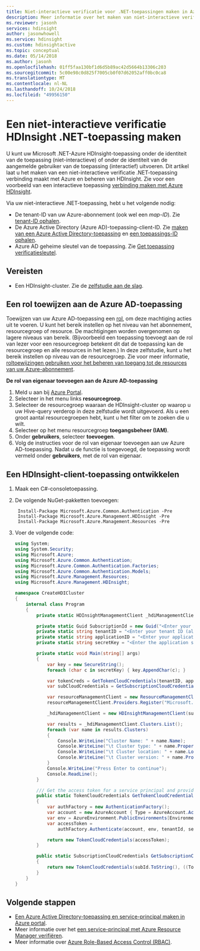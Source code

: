 ```yaml
---
title: Niet-interactieve verificatie voor .NET-toepassingen maken in Azure HDInsight
description: Meer informatie over het maken van niet-interactieve verificatie Microsoft .NET-toepassingen in Azure HDInsight.
ms.reviewer: jasonh
services: hdinsight
author: jasonwhowell
ms.service: hdinsight
ms.custom: hdinsightactive
ms.topic: conceptual
ms.date: 05/14/2018
ms.author: jasonh
ms.openlocfilehash: 01ff5faa130bf1d6d5b89ac42d5664b13306c203
ms.sourcegitcommit: 5c00e98c0d825f7005cb0f07d62052aff0bc0ca8
ms.translationtype: MT
ms.contentlocale: nl-NL
ms.lasthandoff: 10/24/2018
ms.locfileid: "49956150"
---
```

# <a name="create-a-non-interactive-authentication-net-hdinsight-application"></a>Een niet-interactieve verificatie HDInsight .NET-toepassing maken
U kunt uw Microsoft .NET-Azure HDInsight-toepassing onder de identiteit van de toepassing (niet-interactieve) of onder de identiteit van de aangemelde gebruiker van de toepassing (interactief) uitvoeren. Dit artikel laat u het maken van een niet-interactieve verificatie .NET-toepassing verbinding maakt met Azure en beheren van HDInsight. Zie voor een voorbeeld van een interactieve toepassing [verbinding maken met Azure HDInsight](hdinsight-administer-use-dotnet-sdk.md#connect-to-azure-hdinsight). 

Via uw niet-interactieve .NET-toepassing, hebt u het volgende nodig:

* De tenant-ID van uw Azure-abonnement (ook wel een *map-ID*). Zie [tenant-ID ophalen](../active-directory/develop/howto-create-service-principal-portal.md#get-tenant-id).
* De Azure Active Directory (Azure AD)-toepassing-client-ID. Zie [maken van een Azure Active Directory-toepassing](../active-directory/develop/howto-create-service-principal-portal.md#create-an-azure-active-directory-application) en [een toepassings-ID ophalen](../active-directory/develop/howto-create-service-principal-portal.md#get-application-id-and-authentication-key).
* Azure AD geheime sleutel van de toepassing. Zie [Get toepassing verificatiesleutel](../active-directory/develop/howto-create-service-principal-portal.md#get-application-id-and-authentication-key).

## <a name="prerequisites"></a>Vereisten
* Een HDInsight-cluster. Zie de [zelfstudie aan de slag](hadoop/apache-hadoop-linux-tutorial-get-started.md#create-cluster).

## <a name="assign-a-role-to-the-azure-ad-application"></a>Een rol toewijzen aan de Azure AD-toepassing
Toewijzen van uw Azure AD-toepassing een [rol](../role-based-access-control/built-in-roles.md), om deze machtiging acties uit te voeren. U kunt het bereik instellen op het niveau van het abonnement, resourcegroep of resource. De machtigingen worden overgenomen op lagere niveaus van bereik. (Bijvoorbeeld een toepassing toevoegt aan de rol van lezer voor een resourcegroep betekent dit dat de toepassing kan de resourcegroep en alle resources in het lezen.) In deze zelfstudie, kunt u het bereik instellen op niveau van de resourcegroep. Zie voor meer informatie, [roltoewijzingen gebruiken voor het beheren van toegang tot de resources van uw Azure-abonnement](../role-based-access-control/role-assignments-portal.md).

**De rol van eigenaar toevoegen aan de Azure AD-toepassing**

1. Meld u aan bij [Azure Portal](https://portal.azure.com).
2. Selecteer in het menu links **resourcegroep**.
3. Selecteer de resourcegroep waaraan de HDInsight-cluster op waarop u uw Hive-query verderop in deze zelfstudie wordt uitgevoerd. Als u een groot aantal resourcegroepen hebt, kunt u het filter om te zoeken die u wilt.
4. Selecteer op het menu resourcegroep **toegangsbeheer (IAM)**.
5. Onder **gebruikers**, selecteer **toevoegen**.
6. Volg de instructies voor de rol van eigenaar toevoegen aan uw Azure AD-toepassing. Nadat u de functie is toegevoegd, de toepassing wordt vermeld onder **gebruikers**, met de rol van eigenaar. 

## <a name="develop-an-hdinsight-client-application"></a>Een HDInsight-client-toepassing ontwikkelen

1. Maak een C#-consoletoepassing.
2. De volgende NuGet-pakketten toevoegen:

        Install-Package Microsoft.Azure.Common.Authentication -Pre
        Install-Package Microsoft.Azure.Management.HDInsight -Pre
        Install-Package Microsoft.Azure.Management.Resources -Pre

3. Voer de volgende code:

    ```csharp
    using System;
    using System.Security;
    using Microsoft.Azure;
    using Microsoft.Azure.Common.Authentication;
    using Microsoft.Azure.Common.Authentication.Factories;
    using Microsoft.Azure.Common.Authentication.Models;
    using Microsoft.Azure.Management.Resources;
    using Microsoft.Azure.Management.HDInsight;
    
    namespace CreateHDICluster
    {
        internal class Program
        {
            private static HDInsightManagementClient _hdiManagementClient;
    
            private static Guid SubscriptionId = new Guid("<Enter your Azure subscription ID>");
            private static string tenantID = "<Enter your tenant ID (also called directory ID)>";
            private static string applicationID = "<Enter your application ID>";
            private static string secretKey = "<Enter the application secret key>";
    
            private static void Main(string[] args)
            {
                var key = new SecureString();
                foreach (char c in secretKey) { key.AppendChar(c); }
    
                var tokenCreds = GetTokenCloudCredentials(tenantID, applicationID, key);
                var subCloudCredentials = GetSubscriptionCloudCredentials(tokenCreds, SubscriptionId);
    
                var resourceManagementClient = new ResourceManagementClient(subCloudCredentials);
                resourceManagementClient.Providers.Register("Microsoft.HDInsight");
    
                _hdiManagementClient = new HDInsightManagementClient(subCloudCredentials);
    
                var results = _hdiManagementClient.Clusters.List();
                foreach (var name in results.Clusters)
                {
                    Console.WriteLine("Cluster Name: " + name.Name);
                    Console.WriteLine("\t Cluster type: " + name.Properties.ClusterDefinition.ClusterType);
                    Console.WriteLine("\t Cluster location: " + name.Location);
                    Console.WriteLine("\t Cluster version: " + name.Properties.ClusterVersion);
                }
                Console.WriteLine("Press Enter to continue");
                Console.ReadLine();
            }
    
            /// Get the access token for a service principal and provided key.          
            public static TokenCloudCredentials GetTokenCloudCredentials(string tenantId, string clientId, SecureString secretKey)
            {
                var authFactory = new AuthenticationFactory();
                var account = new AzureAccount { Type = AzureAccount.AccountType.ServicePrincipal, Id = clientId };
                var env = AzureEnvironment.PublicEnvironments[EnvironmentName.AzureCloud];
                var accessToken =
                    authFactory.Authenticate(account, env, tenantId, secretKey, ShowDialog.Never).AccessToken;
    
                return new TokenCloudCredentials(accessToken);
            }
    
            public static SubscriptionCloudCredentials GetSubscriptionCloudCredentials(SubscriptionCloudCredentials creds, Guid subId)
            {
                return new TokenCloudCredentials(subId.ToString(), ((TokenCloudCredentials)creds).Token);
            }
        }
    }
    ```


## <a name="next-steps"></a>Volgende stappen
* [Een Azure Active Directory-toepassing en service-principal maken in Azure portal](../active-directory/develop/howto-create-service-principal-portal.md).
* Meer informatie over het [een service-principal met Azure Resource Manager verifiëren](../active-directory/develop/howto-authenticate-service-principal-powershell.md).
* Meer informatie over [Azure Role-Based Access Control (RBAC)](../role-based-access-control/role-assignments-portal.md).
